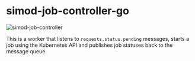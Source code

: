 # simod-job-controller-go

![simod-job-controller](https://github.com/AutomatedProcessImprovement/simod-job-controller-go/actions/workflows/build.yaml/badge.svg)

This is a worker that listens to `requests.status.pending` messages, starts a job using the Kubernetes API and publishes job statuses back to the message queue.

